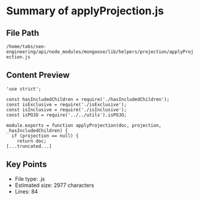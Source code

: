 # Summary of applyProjection.js
  
## File Path
`/home/tabs/seo-engineering/api/node_modules/mongoose/lib/helpers/projection/applyProjection.js`

## Content Preview
```
'use strict';

const hasIncludedChildren = require('./hasIncludedChildren');
const isExclusive = require('./isExclusive');
const isInclusive = require('./isInclusive');
const isPOJO = require('../../utils').isPOJO;

module.exports = function applyProjection(doc, projection, _hasIncludedChildren) {
  if (projection == null) {
    return doc;
[...truncated...]
```

## Key Points
- File type: .js
- Estimated size: 2977 characters
- Lines: 84
